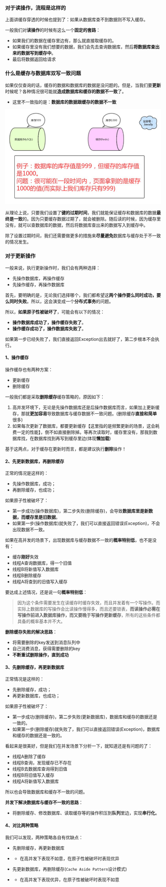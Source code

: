 ### 对于读操作，流程是这样的

上面讲缓存穿透的时候也提到了：如果从数据库查不到数据则不写入缓存。

一般我们对**读操作**的时候有这么一个**固定的套路**：

- 如果我们的数据在缓存里边有，那么就直接取缓存的。
- 如果缓存里没有我们想要的数据，我们会先去查询数据库，然后**将数据库查出来的数据写到缓存中**。
- 最后将数据返回给请求

### 什么是缓存与数据库双写一致问题

如果仅仅查询的话，缓存的数据和数据库的数据是没问题的。但是，当我们要**更新**时候呢？各种情况很可能就**造成数据库和缓存的数据不一致**了。

- 这里不一致指的是：**数据库的数据跟缓存的数据不一致**

![](https://raw.githubusercontent.com/wuqifan1098/picBed/master/20190529210058.png)

从理论上说，只要我们设置了**键的过期时间**，我们就能保证缓存和数据库的数据**最终是一致**的。因为只要缓存数据过期了，就会被删除。随后读的时候，因为缓存里没有，就可以查数据库的数据，然后将数据库查出来的数据写入到缓存中。

除了设置过期时间，我们还需要做更多的措施来**尽量避免**数据库与缓存处于不一致的情况发生。

### 对于更新操作

一般来说，执行更新操作时，我们会有两种选择：

- 先操作数据库，再操作缓存
- 先操作缓存，再操作数据库

首先，要明确的是，无论我们选择哪个，我们都希望这**两个操作要么同时成功，要么同时失败**。所以，这会演变成一个**分布式事务**的问题。

所以，**如果原子性被破坏了**，可能会有以下的情况：

- **操作数据库成功了，操作缓存失败了**。
- **操作缓存成功了，操作数据库失败了**。

如果第一步已经失败了，我们直接返回Exception出去就好了，第二步根本不会执行。

#### 1、操作缓存

操作缓存也有两种方案：

- 更新缓存
- 删除缓存

一般我们都是采取**删除缓存**缓存策略的，原因如下：

1. 高并发环境下，无论是先操作数据库还是后操作数据库而言，如果加上更新缓存，那就**更加容易**导致数据库与缓存数据不一致问题。(删除缓存**直接和简单**很多)
2. 如果每次更新了数据库，都要更新缓存【这里指的是频繁更新的场景，这会耗费一定的性能】，倒不如直接删除掉。等再次读取时，缓存里没有，那我到数据库找，在数据库找到再写到缓存里边(体现**懒加载**)

基于这两点，对于缓存在更新时而言，都是建议执行**删除**操作！

#### 2、先更新数据库，再删除缓存

正常的情况是这样的：

- 先操作数据库，成功；
- 再删除缓存，也成功；

如果原子性被破坏了：

- 第一步成功(操作数据库)，第二步失败(删除缓存)，会导致**数据库里是新数据，而缓存里是旧数据**。
- 如果第一步(操作数据库)就失败了，我们可以直接返回错误(Exception)，不会出现数据不一致。

如果在高并发的场景下，出现数据库与缓存数据不一致的**概率特别低**，也不是没有：

- 缓存**刚好**失效
- 线程A查询数据库，得一个旧值
- 线程B将新值写入数据库
- 线程B删除缓存
- 线程A将查到的旧值写入缓存

要达成上述情况，还是说一句**概率特别低**：

> 因为这个条件需要发生在读缓存时缓存失效，而且并发着有一个写操作。而实际上数据库的写操作会比读操作慢得多，而且还要锁表，**而读操作必需在写操作前进入数据库操作，而又要晚于写操作更新缓存**，所有的这些条件都具备的概率基本并不大。

**删除缓存失败的解决思路**：

- 将需要删除的key发送到消息队列中
- 自己消费消息，获得需要删除的key
- **不断重试删除操作，直到成功**

#### **3、先删除缓存，再更新数据库**

正常情况是这样的：

- 先删除缓存，成功；
- 再更新数据库，也成功；

如果原子性被破坏了：

- 第一步成功(删除缓存)，第二步失败(更新数据库)，数据库和缓存的数据还是一致的。
- 如果第一步(删除缓存)就失败了，我们可以直接返回错误(Exception)，数据库和缓存的数据还是一致的。

看起来是很美好，但是我们在并发场景下分析一下，就知道还是有问题的了：

- 线程A删除了缓存
- 线程B查询，发现缓存已不存在
- 线程B去数据库查询得到旧值
- 线程B将旧值写入缓存
- 线程A将新值写入数据库

所以也会导致数据库和缓存不一致的问题。

**并发下解决数据库与缓存不一致的思路**：

- 将删除缓存、修改数据库、读取缓存等的操作积压到**队列**里边，实现**串行化**。

#### 4、对比两种策略

我们可以发现，两种策略各自有优缺点：

- 先删除缓存，再更新数据库

- - 在高并发下表现不如意，在原子性被破坏时表现优异

- 先更新数据库，再删除缓存(`Cache Aside Pattern`设计模式)

- - 在高并发下表现优异，在原子性被破坏时表现不如意